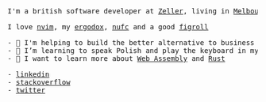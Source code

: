 <pre>
I'm a british software developer at <a href="https://myzeller.com">Zeller</a>, living in <a href="https://en.wikipedia.org/wiki/Melbourne">Melbourne</a>, Australia.

I love <a href="https://neovim.io/">nvim</a>, my <a href="https://ergodox-ez.com/">ergodox</a>, <a href="https://www.newcastleunited.com/en">nufc</a> and a good <a href="https://en.wikipedia.org/wiki/Fig_roll">figroll</a>

- 🔭 I'm helping to build the better alternative to business banking at <a href="https://myzeller.com">Zeller</a>
- 🌱 I’m learning to speak Polish and play the keyboard in my own time
- 🤝 I want to learn more about <a href="https://webassembly.org/">Web Assembly</a> and <a href="https://www.rust-lang.org/">Rust</a>

- <a href="https://www.linkedin.com/in/jonathanwarykowski/">linkedin</a>
- <a href="https://stackoverflow.com/story/jwarykowski">stackoverflow</a>
- <a href="https://twitter.com/jwarykowski">twitter</a>
</pre>
